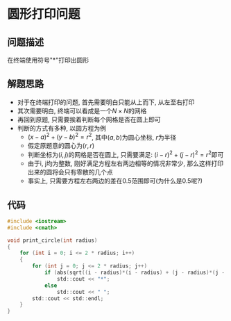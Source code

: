 # 圆形打印问题

## 问题描述

在终端使用符号"*"打印出圆形

## 解题思路

- 对于在终端打印的问题, 首先需要明白只能从上而下, 从左至右打印
- 其次需要明白, 终端可以看成是一个$N \times N$的网格
- 再回到原题, 只需要挨着判断每个网格是否在圆上即可
- 判断的方式有多种, 以圆方程为例
    - $(x-a)^2 + (y-b)^2 = r^2$, 其中$(a, b)$为圆心坐标, $r$为半径
    - 假定原题意的圆心为$(r,r)$
    - 判断坐标为$(i, j)$的网格是否在圆上, 只需要满足: $(i-r)^2 + (j-r)^2 = r^2$即可
    - 由于i, j均为整数, 刚好满足方程左右两边相等的情况非常少, 那么这样打印出来的圆将会只有零散的几个点
    - 事实上, 只需要方程左右两边的差在0.5范围即可(为什么是0.5呢?)

## 代码

```C
#include <iostream>
#include <cmath>

void print_circle(int radius)
{
    for (int i = 0; i <= 2 * radius; i++)
    {
        for (int j = 0; j <= 2 * radius; j++)
            if (abs(sqrt((i - radius)*(i - radius) + (j - radius)*(j - radius)) - radius) < 0.5)
                std::cout << "*";
            else
                std::cout << " ";
        std::cout << std::endl;
    }
}
```
